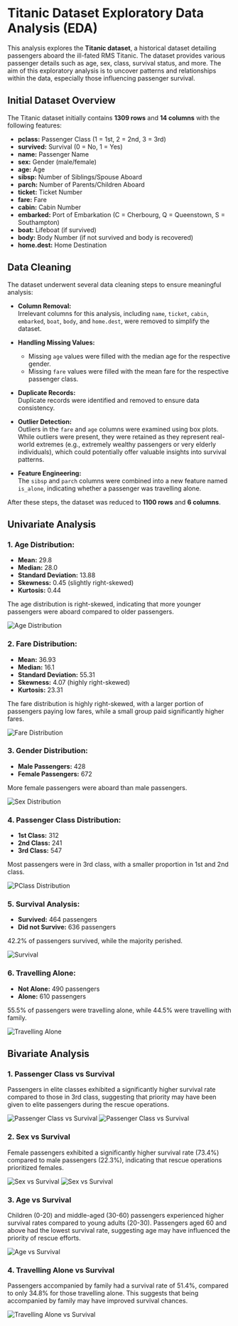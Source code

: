 # Titanic Dataset Exploratory Data Analysis (EDA)

This analysis explores the **Titanic dataset**, a historical dataset detailing passengers aboard the ill-fated RMS Titanic. The dataset provides various passenger details such as age, sex, class, survival status, and more. The aim of this exploratory analysis is to uncover patterns and relationships within the data, especially those influencing passenger survival.

## Initial Dataset Overview

The Titanic dataset initially contains **1309 rows** and **14 columns** with the following features:

- **pclass:** Passenger Class (1 = 1st, 2 = 2nd, 3 = 3rd)
- **survived:** Survival (0 = No, 1 = Yes)
- **name:** Passenger Name
- **sex:** Gender (male/female)
- **age:** Age
- **sibsp:** Number of Siblings/Spouse Aboard
- **parch:** Number of Parents/Children Aboard
- **ticket:** Ticket Number
- **fare:** Fare
- **cabin:** Cabin Number
- **embarked:** Port of Embarkation (C = Cherbourg, Q = Queenstown, S = Southampton)
- **boat:** Lifeboat (if survived)
- **body:** Body Number (if not survived and body is recovered)
- **home.dest:** Home Destination

## Data Cleaning

The dataset underwent several data cleaning steps to ensure meaningful analysis:

- **Column Removal:**  
  Irrelevant columns for this analysis, including `name`, `ticket`, `cabin`, `embarked`, `boat`, `body`, and `home.dest`, were removed to simplify the dataset.

- **Handling Missing Values:**  
  - Missing `age` values were filled with the median age for the respective gender.
  - Missing `fare` values were filled with the mean fare for the respective passenger class.

- **Duplicate Records:**  
  Duplicate records were identified and removed to ensure data consistency.

- **Outlier Detection:**  
  Outliers in the `fare` and `age` columns were examined using box plots. While outliers were present, they were retained as they represent real-world extremes (e.g., extremely wealthy passengers or very elderly individuals), which could potentially offer valuable insights into survival patterns.

- **Feature Engineering:**  
  The `sibsp` and `parch` columns were combined into a new feature named `is_alone`, indicating whether a passenger was travelling alone.

After these steps, the dataset was reduced to **1100 rows** and **6 columns**.

## Univariate Analysis

### 1. **Age Distribution:**

- **Mean:** 29.8  
- **Median:** 28.0  
- **Standard Deviation:** 13.88  
- **Skewness:** 0.45 (slightly right-skewed)  
- **Kurtosis:** 0.44

The age distribution is right-skewed, indicating that more younger passengers were aboard compared to older passengers.

![Age Distribution](Images/agedist.png)

### 2. **Fare Distribution:**

- **Mean:** 36.93  
- **Median:** 16.1  
- **Standard Deviation:** 55.31  
- **Skewness:** 4.07 (highly right-skewed)  
- **Kurtosis:** 23.31

The fare distribution is highly right-skewed, with a larger portion of passengers paying low fares, while a small group paid significantly higher fares.

![Fare Distribution](Images/faredist.png)

### 3. **Gender Distribution:**

- **Male Passengers:** 428  
- **Female Passengers:** 672

More female passengers were aboard than male passengers.

![Sex Distribution](Images/sexdist.png)

### 4. **Passenger Class Distribution:**

- **1st Class:** 312  
- **2nd Class:** 241  
- **3rd Class:** 547

Most passengers were in 3rd class, with a smaller proportion in 1st and 2nd class.

![PClass Distribution](Images/pclassdist.png)

### 5. **Survival Analysis:**

- **Survived:** 464 passengers  
- **Did not Survive:** 636 passengers

42.2% of passengers survived, while the majority perished.

![Survival](Images/suvdist.png)

### 6. **Travelling Alone:**

- **Not Alone:** 490 passengers  
- **Alone:** 610 passengers

55.5% of passengers were travelling alone, while 44.5% were travelling with family.

![Travelling Alone](Images/alonedist.png)

## Bivariate Analysis

### 1. **Passenger Class vs Survival**

Passengers in elite classes exhibited a significantly higher survival rate compared to those in 3rd class, suggesting that priority may have been given to elite passengers during the rescue operations.

![Passenger Class vs Survival](Images/pclass-sur.png)
![Passenger Class vs Survival](Images/pclass-sur2.png)

### 2. **Sex vs Survival**

Female passengers exhibited a significantly higher survival rate (73.4%) compared to male passengers (22.3%), indicating that rescue operations prioritized females.

![Sex vs Survival](Images/sex-sur.png)
![Sex vs Survival](Images/sex-sur2.png)

### 3. **Age vs Survival**

Children (0-20) and middle-aged (30-60) passengers experienced higher survival rates compared to young adults (20-30). Passengers aged 60 and above had the lowest survival rate, suggesting age may have influenced the priority of rescue efforts.

![Age vs Survival](Images/age-sur.png)

### 4. **Travelling Alone vs Survival**

Passengers accompanied by family had a survival rate of 51.4%, compared to only 34.8% for those travelling alone. This suggests that being accompanied by family may have improved survival chances.

![Travelling Alone vs Survival](Images/alone-sur.png)

